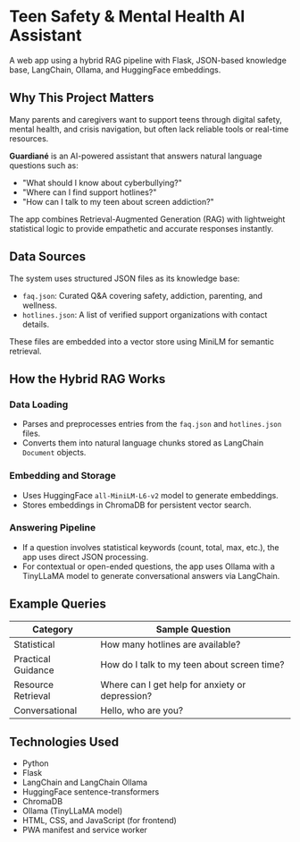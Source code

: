 # Teen Safety & Mental Health AI Assistant

A web app using a hybrid RAG pipeline with Flask, JSON-based knowledge base, LangChain, Ollama, and HuggingFace embeddings.

## Why This Project Matters

Many parents and caregivers want to support teens through digital safety, mental health, and crisis navigation, but often lack reliable tools or real-time resources.

**Guardiané** is an AI-powered assistant that answers natural language questions such as:

- "What should I know about cyberbullying?"
- "Where can I find support hotlines?"
- "How can I talk to my teen about screen addiction?"

The app combines Retrieval-Augmented Generation (RAG) with lightweight statistical logic to provide empathetic and accurate responses instantly.

## Data Sources

The system uses structured JSON files as its knowledge base:

- `faq.json`: Curated Q&A covering safety, addiction, parenting, and wellness.
- `hotlines.json`: A list of verified support organizations with contact details.

These files are embedded into a vector store using MiniLM for semantic retrieval.

## How the Hybrid RAG Works

### Data Loading

- Parses and preprocesses entries from the `faq.json` and `hotlines.json` files.
- Converts them into natural language chunks stored as LangChain `Document` objects.

### Embedding and Storage

- Uses HuggingFace `all-MiniLM-L6-v2` model to generate embeddings.
- Stores embeddings in ChromaDB for persistent vector search.

### Answering Pipeline

- If a question involves statistical keywords (count, total, max, etc.), the app uses direct JSON processing.
- For contextual or open-ended questions, the app uses Ollama with a TinyLLaMA model to generate conversational answers via LangChain.

## Example Queries

| Category            | Sample Question                                          |
|---------------------|----------------------------------------------------------|
| Statistical         | How many hotlines are available?                         |
| Practical Guidance  | How do I talk to my teen about screen time?              |
| Resource Retrieval  | Where can I get help for anxiety or depression?          |
| Conversational      | Hello, who are you?                                      |

## Technologies Used

- Python
- Flask
- LangChain and LangChain Ollama
- HuggingFace sentence-transformers
- ChromaDB
- Ollama (TinyLLaMA model)
- HTML, CSS, and JavaScript (for frontend)
- PWA manifest and service worker
